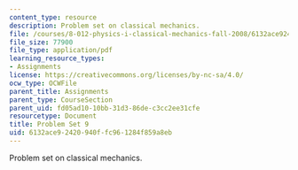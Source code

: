```yaml
---
content_type: resource
description: Problem set on classical mechanics.
file: /courses/8-012-physics-i-classical-mechanics-fall-2008/6132ace92420940ffc961284f859a8eb_ps9.pdf
file_size: 77900
file_type: application/pdf
learning_resource_types:
- Assignments
license: https://creativecommons.org/licenses/by-nc-sa/4.0/
ocw_type: OCWFile
parent_title: Assignments
parent_type: CourseSection
parent_uid: fd05ad10-10bb-31d3-86de-c3cc2ee31cfe
resourcetype: Document
title: Problem Set 9
uid: 6132ace9-2420-940f-fc96-1284f859a8eb
---
```

Problem set on classical mechanics.